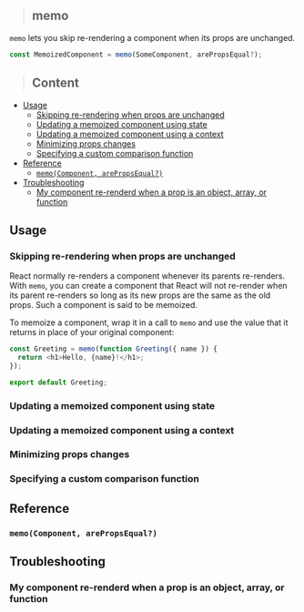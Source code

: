 > ## memo

`memo` lets you skip re-rendering a component when its props are unchanged.

```javascript
const MemoizedComponent = memo(SomeComponent, arePropsEqual?);
```

> ## Content

- [Usage](#usage)
  - [Skipping re-rendering when props are unchanged](#skipping-re-rendering-when-props-are-unchanged)
  - [Updating a memoized component using state](#updating-a-memoized-component-using-state)
  - [Updating a memoized component using a context](#updating-a-memoized-component-using-a-context)
  - [Minimizing props changes](#minimizing-props-changes)
  - [Specifying a custom comparison function](#specifying-a-custom-comparison-function)
- [Reference](#reference)
  - [`memo(Component, arePropsEqual?)`](#memocomponent-arepropsequal)
- [Troubleshooting](#troubleshooting)
  - [My component re-renderd when a prop is an object, array, or function](#my-component-re-renderd-when-a-prop-is-an-object-array-or-function)

## Usage

### Skipping re-rendering when props are unchanged

React normally re-renders a component whenever its parents re-renders. With `memo`, you can create a component that React will not re-render when its parent re-renders so long as its new props are the same as the old props. Such a component is said to be memoized.

To memoize a component, wrap it in a call to `memo` and use the value that it returns in place of your original component:

```javascript
const Greeting = memo(function Greeting({ name }) {
  return <h1>Hello, {name}!</h1>;
});

export default Greeting;
```

### Updating a memoized component using state

### Updating a memoized component using a context

### Minimizing props changes

### Specifying a custom comparison function

## Reference

### `memo(Component, arePropsEqual?)`

## Troubleshooting

### My component re-renderd when a prop is an object, array, or function